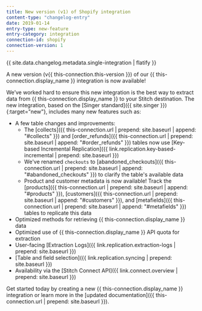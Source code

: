 ```yaml
---
title: New version (v1) of Shopify integration
content-type: "changelog-entry"
date: 2019-01-14
entry-type: new-feature
entry-category: integration
connection-id: shopify
connection-version: 1
---
```

{{ site.data.changelog.metadata.single-integration | flatify }}

A new version (v{{ this-connection.this-version }}) of our {{ this-connection.display_name }} integration is now available! 

We’ve worked hard to ensure this new integration is the best way to extract data from {{ this-connection.display_name }} to your Stitch destination. The new integration, based on the [Singer standard]({{ site.singer }}){:target="new"}, includes many new features such as:

- A few table changes and improvements:
  - The [collects]({{ this-connection.url | prepend: site.baseurl | append: "#collects" }}) and [order_refunds]({{ this-connection.url | prepend: site.baseurl | append: "#order_refunds" }}) tables now use [Key-based Incremental Replication]({{ link.replication.key-based-incremental | prepend: site.baseurl }})
  - We've renamed `checkouts` to [abandoned_checkouts]({{ this-connection.url | prepend: site.baseurl | append: "#abandoned_checkouts" }}) to clarify the table's available data
  - Product and customer metadata is now available! Track the [products]({{ this-connection.url | prepend: site.baseurl | append: "#products" }}), [customers]({{ this-connection.url | prepend: site.baseurl | append: "#customers" }}), and [metafields]({{ this-connection.url | prepend: site.baseurl | append: "#metafields" }}) tables to replicate this data
- Optimized methods for retrieving {{ this-connection.display_name }} data
- Optimized use of {{ this-connection.display_name }} API quota for extraction
- User-facing [Extraction Logs]({{ link.replication.extraction-logs | prepend: site.baseurl }})
- [Table and field selection]({{ link.replication.syncing | prepend: site.baseurl }})
- Availability via the [Stitch Connect API]({{ link.connect.overview | prepend: site.baseurl }})

Get started today by creating a new {{ this-connection.display_name }} integration or learn more in the [updated documentation]({{ this-connection.url | prepend: site.baseurl }}).
